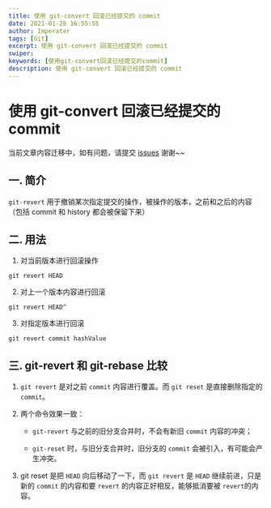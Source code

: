 ```yaml
---
title: 使用 git-convert 回滚已经提交的 commit
date: 2021-01-28 16:55:55
author: Imperater
tags: [Git]
excerpt: 使用 git-convert 回滚已经提交的 commit
swiper:
keywords: [使用git-convert回滚已经提交的commit]
description: 使用 git-convert 回滚已经提交的 commit
---
```


# 使用 git-convert 回滚已经提交的 commit

当前文章内容迁移中，如有问题，请提交 [issues](https://github.com/Starrier/starrier.github.io/issues) 谢谢~~

## 一. 简介

`git-revert` 用于撤销某次指定提交的操作，被操作的版本，之前和之后的内容（包括 commit 和 history 都会被保留下来）

## 二. 用法

1. 对当前版本进行回滚操作

```git
git revert HEAD           
```

2. 对上一个版本内容进行回滚

```git
git revert HEAD^   
```

3. 对指定版本进行回滚

```git
git revert commit hashValue
```

## 三. git-revert 和 git-rebase 比较

1. `git revert` 是对之前 `commit` 内容进行覆盖。而 `git reset` 是直接删除指定的 `commit`。

2. 两个命令效果一致：
   
   - `git-revert` 与之前的旧分支合并时，不会有新旧 `commit` 内容的冲突；
     
   - `git-reset` 时，与旧分支合并时，旧分支的 `commit` 会被引入，有可能会产生冲突。
    
3. git reset 是把 `HEAD` 向后移动了一下，而 `git revert` 是 `HEAD` 继续前进，只是新的 `commit` 的内容和要 `revert` 的内容正好相反，能够抵消要被 `revert`的内容。
